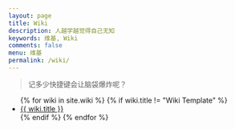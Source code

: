 ```yaml
---
layout: page
title: Wiki
description: 人越学越觉得自己无知
keywords: 维基, Wiki
comments: false
menu: 维基
permalink: /wiki/
---
```


> 记多少快捷键会让脑袋爆炸呢？

<ul class="listing">
{% for wiki in site.wiki %}
{% if wiki.title != "Wiki Template" %}
<li class="listing-item"><a href="{{ site.baseurl }}{{ wiki.url }}">{{ wiki.title }}</a></li>
{% endif %}
{% endfor %}
</ul>
